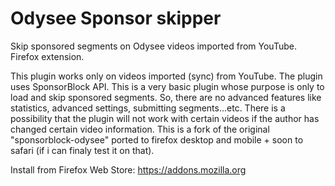 # Odysee Sponsor skipper
Skip sponsored segments on Odysee videos imported from YouTube. Firefox extension.

This plugin works only on videos imported (sync) from YouTube. The plugin uses SponsorBlock API. This is a very basic plugin whose purpose is only to load and skip sponsored segments. So, there are no advanced features like statistics, advanced settings, submitting segments...etc. There is a possibility that the plugin will not work with certain videos if the author has changed certain video information. This is a fork of the original "sponsorblock-odysee" ported to firefox desktop and mobile + soon to safari (if i can finaly test it on that).

Install from Firefox Web Store: https://addons.mozilla.org
